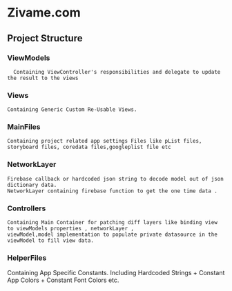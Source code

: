 # Zivame.com

## Project Structure

  ### ViewModels
      Containing ViewController's responsibilities and delegate to update the result to the views
      
  ### Views
    Containing Generic Custom Re-Usable Views. 
  
  ### MainFiles
    Containing project related app settings Files like pList files, storyboard files, coredata files,googleplist file etc 
    
  ### NetworkLayer
    Firebase callback or hardcoded json string to decode model out of json dictionary data.
    NetworkLayer containing firebase function to get the one time data .
  
  ### Controllers
    Containing Main Container for patching diff layers like binding view to viewModels properties , networkLayer , 
    viewModel,model implementation to populate private datasource in the viewModel to fill view data.
  
  ### HelperFiles
   Containing App Specific Constants. Including Hardcoded Strings + Constant App Colors + Constant Font Colors
   etc.
  
  
  
